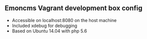 ## Emoncms Vagrant development box config 

* Accessible on localhost:8080 on the host machine
* Included xdebug for debugging
* Based on Ubuntu 14.04 with php 5.6
